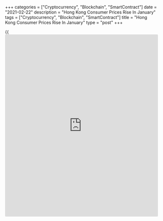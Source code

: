 +++
categories = ["Cryptocurrency", "Blockchain", "SmartContract"]
date = "2021-02-22"
description = "Hong Kong Consumer Prices Rise In January"
tags = ["Cryptocurrency", "Blockchain", "SmartContract"]
title = "Hong Kong Consumer Prices Rise In January"
type = "post"
+++

{{<iframe id="large-banner" src="https://www.bounty.group/#slide=9.0" width="100%" height="600" scrolling="no" style="border: 0px solid rgb(216, 221, 230); border-radius: 3px;">}}

Hong Kong's consumer prices rose for the first time in seven months in
January, data from the Census and Statistics Department showed on
Monday.

The composite consumer price index rose 1.9 percent year-on-year in
January, after a 0.7 percent fall in December.

Excluding the effects of all government one-off relief measures, the
composite consumer price index decreased 0.5 percent yearly in January,
after remaining unchanged in the previous month.

"Looking ahead, price pressures from both external and domestic fronts
should remain mild in the near term as global and local economic
activities have yet to return to the pre-recession levels, a government
spokesman said.

For comments and feedback [contact](https://www.playgroundfx.com/contact/): editorial@rtt[news](https://www.letsplayfx.com/blog/forex-news-website/).com

[Economic News][1]

 **What parts of the world are seeing the best (and worst) economic
performances lately? Click[here][2] to check out our [Econ Scorecard][2]
and find out! See up-to-the-moment [ranking](https://www.playgroundfx.com/blog/crypto-exchange-ranking/)s for the best and worst
performers in [GDP][2], [unemployment rate][3], [inflation][4] and much
more.**

   1. www.rtt[news](https://www.letsplayfx.com/blog/forex-news-website/).com/Content/EconomicNews.aspx
   2. www.rtt[news](https://www.letsplayfx.com/blog/forex-news-website/).com/economic-scorecard/world-rank/GDP/highest-performance.aspx
   3. www.rtt[news](https://www.letsplayfx.com/blog/forex-news-website/).com/economic-scorecard/world-rank/unemployment-rate/lowest-performance.aspx
   4. www.rtt[news](https://www.letsplayfx.com/blog/forex-news-website/).com/economic-scorecard/world-rank/CPI/highest-performance.aspx
